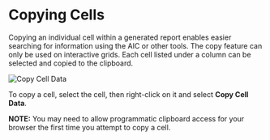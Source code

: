 # Copying Cells

Copying an individual cell within a generated report enables easier searching for information using
the AIC or other tools. The copy feature can only be used on interactive grids. Each cell listed
under a column can be selected and copied to the clipboard.

![Copy Cell Data](/img/product_docs/accessanalyzer/admin/report/interactivegrids/copycell.webp)

To copy a cell, select the cell, then right-click on it and select **Copy Cell Data**.

**NOTE:** You may need to allow programmatic clipboard access for your browser the first time you
attempt to copy a cell.
